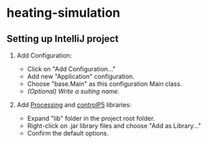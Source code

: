 # heating-simulation

## Setting up IntelliJ project
1. Add Configuration:
    - Click on "Add Configuration..."
    - Add new "Application" configuration.
    - Choose "base.Main" as this configuration Main class.
    - *(Optional) Write a suiting name.*
    
2. Add [Processing](https://processing.org/) and [controlP5](http://www.sojamo.de/libraries/controlP5/) libraries:
    - Expand "lib" folder in the project root folder.
    - Right-click on .jar library files and choose "Add as Library..."
    - Confirm the default options.
